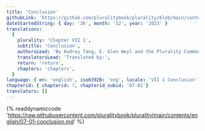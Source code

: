 ```yaml
---
title: 'Conclusion'
githubLink: 'https://github.com/pluralitybook/plurality/blob/main/contents/english/07-01-conclusion.md'
dateStartedString: { day: '26', month: '12', year: '2023' }
translations:
  {
    plurality: 'Chapter VII 1',
    subtitle: 'Conclusion',
    authorsLead: 'By Audrey Tang, E. Glen Weyl and the Plurality Community',
    translatorsLead: 'Translated by:',
    return: 'return',
    chapters: 'chapters',
  }
language: { en: 'english', iso6392B: 'eng', locale: 'VII 1 Conclusion' }
chapterid: { chapterid: 7, chapterid_subid: '07-01'}
translators: []
---
```

{% readdynamiccode 'https://raw.githubusercontent.com/pluralitybook/plurality/main/contents/english/07-01-conclusion.md' %}
